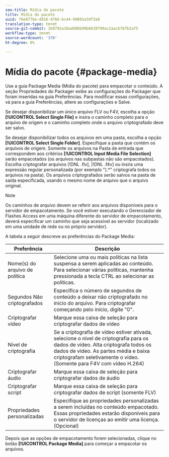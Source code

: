 ```yaml
---
seo-title: Mídia do pacote
title: Mídia do pacote
uuid: f6e877be-d916-4766-bc44-99891a3df3a8
translation-type: tm+mt
source-git-commit: 1b9792a10ad606b99b6639799ac2aacb707b2af5
workflow-type: tm+mt
source-wordcount: '370'
ht-degree: 0%

---
```



# Mídia do pacote {#package-media}

Use a guia Package Media (Mídia do pacote) para empacotar o conteúdo. A seção Propriedades do Packager exibe as configurações do Packager que foram inseridas na guia Preferências. Para modificar essas configurações, vá para a guia Preferências, altere as configurações e Salve.

Se desejar disponibilizar um único arquivo FLV ou F4V, escolha a opção **[!UICONTROL Select Single File]** e insira o caminho completo para o arquivo de origem e o caminho completo onde o arquivo criptografado deve ser salvo.

Se desejar disponibilizar todos os arquivos em uma pasta, escolha a opção **[!UICONTROL Select Single Folder]**. Especifique a pasta que contém os arquivos de origem. Somente os arquivos na Pasta de entrada que correspondem aos critérios **[!UICONTROL Input Media File Selection]** serão empacotados (os arquivos nas subpastas não são empacotados). Escolha criptografar arquivos [!DNL .flv], [!DNL .f4v] ou insira uma expressão regular personalizada (por exemplo &quot;).*&quot; criptografa todos os arquivos na pasta). Os arquivos criptografados serão salvos na pasta de saída especificada, usando o mesmo nome de arquivo que o arquivo original.

>[!NOTE]
>
>Os caminhos de arquivo devem se referir aos arquivos disponíveis para o servidor de empacotamento. Se você estiver executando o Gerenciador de Flashes Access em uma máquina diferente do servidor de empacotamento, deverá especificar um caminho que seja acessível ao servidor (localizado em uma unidade de rede ou no próprio servidor).

A tabela a seguir descreve as preferências do Package Media:

| Preferência | Descrição |
|---|---|
| Nome(s) do arquivo de política | Selecione uma ou mais políticas na lista suspensa a serem aplicadas ao conteúdo. Para selecionar várias políticas, mantenha pressionada a tecla CTRL ao selecionar as políticas. |
| Segundos Não criptografados | Especifica o número de segundos de conteúdo a deixar não criptografado no início do arquivo. Para criptografar começando pelo início, digite &quot;0&quot;. |
| Criptografar vídeo | Marque essa caixa de seleção para criptografar dados de vídeo |
| Nível de criptografia | Se a criptografia de vídeo estiver ativada, selecione o nível de criptografia para os dados de vídeo. Alta criptografa todos os dados de vídeo. As partes média e baixa criptografam seletivamente o vídeo. (Somente para F4V com vídeo H.264) |
| Criptografar áudio | Marque essa caixa de seleção para criptografar dados de áudio |
| Criptografar script | Marque essa caixa de seleção para criptografar dados de script (somente FLV) |
| Propriedades personalizadas | Especifique as propriedades personalizadas a serem incluídas no conteúdo empacotado. Essas propriedades estarão disponíveis para o servidor de licenças ao emitir uma licença. (Opcional) |

Depois que as opções de empacotamento forem selecionadas, clique no botão **[!UICONTROL Package Media]** para começar a empacotar os arquivos.
